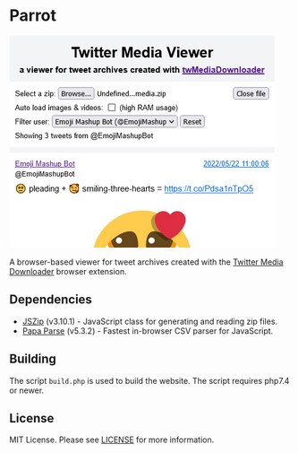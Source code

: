 # Parrot
![screenshot](public/meta-image.png)

A browser-based viewer for tweet archives created with the [Twitter Media Downloader](https://github.com/furyutei/twMediaDownloader) browser extension.

## Dependencies
- [JSZip](https://github.com/Stuk/jszip) (v3.10.1) - JavaScript class for generating and reading zip files.
- [Papa Parse](https://github.com/mholt/PapaParse) (v5.3.2) - Fastest in-browser CSV parser for JavaScript.

## Building

The script `build.php` is used to build the website. The script requires php7.4 or newer.

## License

MIT License. Please see [LICENSE](LICENSE) for more information.